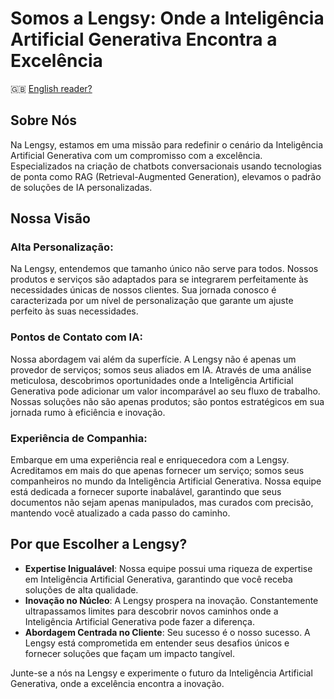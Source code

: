 # Somos a Lengsy: Onde a Inteligência Artificial Generativa Encontra a Excelência

:uk: [English reader?](profile/README_en.md)

## Sobre Nós

Na Lengsy, estamos em uma missão para redefinir o cenário da Inteligência Artificial Generativa com um compromisso com a excelência. Especializados na criação de chatbots conversacionais usando tecnologias de ponta como RAG (Retrieval-Augmented Generation), elevamos o padrão de soluções de IA personalizadas.

## Nossa Visão

### Alta Personalização:
Na Lengsy, entendemos que tamanho único não serve para todos. Nossos produtos e serviços são adaptados para se integrarem perfeitamente às necessidades únicas de nossos clientes. Sua jornada conosco é caracterizada por um nível de personalização que garante um ajuste perfeito às suas necessidades.

### Pontos de Contato com IA:
Nossa abordagem vai além da superfície. A Lengsy não é apenas um provedor de serviços; somos seus aliados em IA. Através de uma análise meticulosa, descobrimos oportunidades onde a Inteligência Artificial Generativa pode adicionar um valor incomparável ao seu fluxo de trabalho. Nossas soluções não são apenas produtos; são pontos estratégicos em sua jornada rumo à eficiência e inovação.

### Experiência de Companhia:
Embarque em uma experiência real e enriquecedora com a Lengsy. Acreditamos em mais do que apenas fornecer um serviço; somos seus companheiros no mundo da Inteligência Artificial Generativa. Nossa equipe está dedicada a fornecer suporte inabalável, garantindo que seus documentos não sejam apenas manipulados, mas curados com precisão, mantendo você atualizado a cada passo do caminho.

## Por que Escolher a Lengsy?

* **Expertise Inigualável**: Nossa equipe possui uma riqueza de expertise em Inteligência Artificial Generativa, garantindo que você receba soluções de alta qualidade.
* **Inovação no Núcleo**: A Lengsy prospera na inovação. Constantemente ultrapassamos limites para descobrir novos caminhos onde a Inteligência Artificial Generativa pode fazer a diferença.
* **Abordagem Centrada no Cliente**: Seu sucesso é o nosso sucesso. A Lengsy está comprometida em entender seus desafios únicos e fornecer soluções que façam um impacto tangível.


Junte-se a nós na Lengsy e experimente o futuro da Inteligência Artificial Generativa, onde a excelência encontra a inovação.

